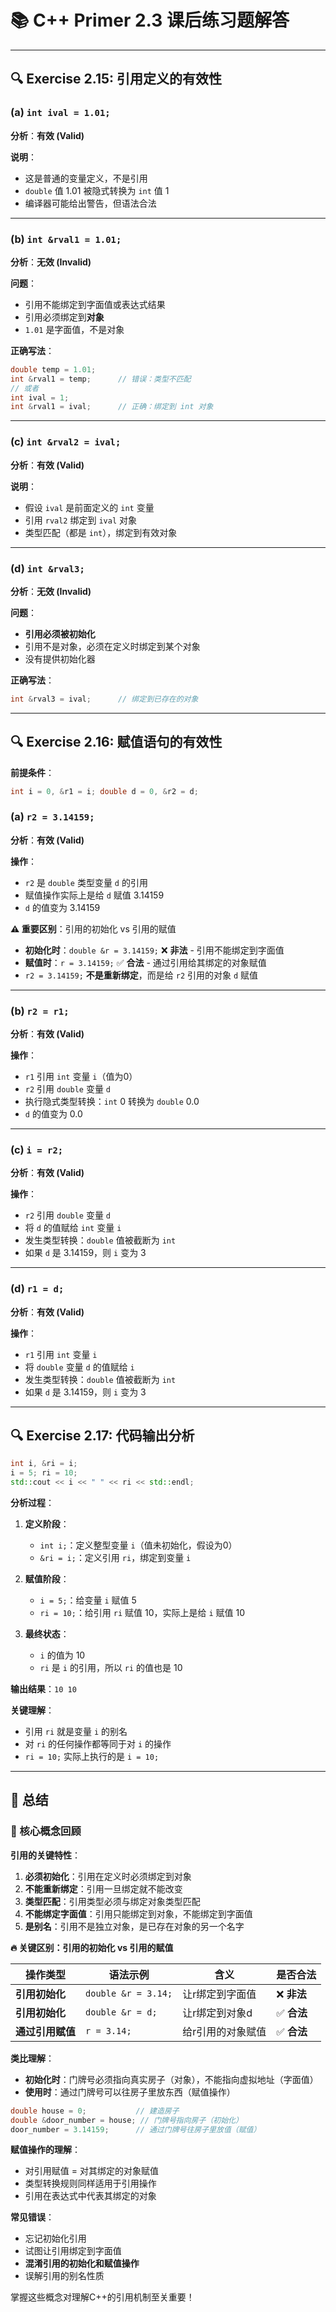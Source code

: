 # 📚 C++ Primer 2.3 课后练习题解答

---

## 🔍 Exercise 2.15: 引用定义的有效性

### (a) `int ival = 1.01;`

**分析**：**有效 (Valid)**

**说明**：
- 这是普通的变量定义，不是引用
- `double` 值 1.01 被隐式转换为 `int` 值 1
- 编译器可能给出警告，但语法合法

---

### (b) `int &rval1 = 1.01;`

**分析**：**无效 (Invalid)**

**问题**：
- 引用不能绑定到字面值或表达式结果
- 引用必须绑定到**对象**
- `1.01` 是字面值，不是对象

**正确写法**：
```cpp
double temp = 1.01;
int &rval1 = temp;      // 错误：类型不匹配
// 或者
int ival = 1;
int &rval1 = ival;      // 正确：绑定到 int 对象
```

---

### (c) `int &rval2 = ival;`

**分析**：**有效 (Valid)**

**说明**：
- 假设 `ival` 是前面定义的 `int` 变量
- 引用 `rval2` 绑定到 `ival` 对象
- 类型匹配（都是 `int`），绑定到有效对象

---

### (d) `int &rval3;`

**分析**：**无效 (Invalid)**

**问题**：
- **引用必须被初始化**
- 引用不是对象，必须在定义时绑定到某个对象
- 没有提供初始化器

**正确写法**：
```cpp
int &rval3 = ival;      // 绑定到已存在的对象
```

---

## 🔍 Exercise 2.16: 赋值语句的有效性

**前提条件**：
```cpp
int i = 0, &r1 = i; double d = 0, &r2 = d;
```

### (a) `r2 = 3.14159;`

**分析**：**有效 (Valid)**

**操作**：
- `r2` 是 `double` 类型变量 `d` 的引用
- 赋值操作实际上是给 `d` 赋值 3.14159
- `d` 的值变为 3.14159

**⚠️ 重要区别**：引用的初始化 vs 引用的赋值
- **初始化时**：`double &r = 3.14159;` ❌ **非法** - 引用不能绑定到字面值
- **赋值时**：`r = 3.14159;` ✅ **合法** - 通过引用给其绑定的对象赋值
- `r2 = 3.14159;` **不是重新绑定**，而是给 `r2` 引用的对象 `d` 赋值

---

### (b) `r2 = r1;`

**分析**：**有效 (Valid)**

**操作**：
- `r1` 引用 `int` 变量 `i`（值为0）
- `r2` 引用 `double` 变量 `d`
- 执行隐式类型转换：`int` 0 转换为 `double` 0.0
- `d` 的值变为 0.0

---

### (c) `i = r2;`

**分析**：**有效 (Valid)**

**操作**：
- `r2` 引用 `double` 变量 `d`
- 将 `d` 的值赋给 `int` 变量 `i`
- 发生类型转换：`double` 值被截断为 `int`
- 如果 `d` 是 3.14159，则 `i` 变为 3

---

### (d) `r1 = d;`

**分析**：**有效 (Valid)**

**操作**：
- `r1` 引用 `int` 变量 `i`
- 将 `double` 变量 `d` 的值赋给 `i`
- 发生类型转换：`double` 值被截断为 `int`
- 如果 `d` 是 3.14159，则 `i` 变为 3

---

## 🔍 Exercise 2.17: 代码输出分析

```cpp
int i, &ri = i;
i = 5; ri = 10;
std::cout << i << " " << ri << std::endl;
```

**分析过程**：

1. **定义阶段**：
   - `int i;`：定义整型变量 `i`（值未初始化，假设为0）
   - `&ri = i;`：定义引用 `ri`，绑定到变量 `i`

2. **赋值阶段**：
   - `i = 5;`：给变量 `i` 赋值 5
   - `ri = 10;`：给引用 `ri` 赋值 10，实际上是给 `i` 赋值 10

3. **最终状态**：
   - `i` 的值为 10
   - `ri` 是 `i` 的引用，所以 `ri` 的值也是 10

**输出结果**：`10 10`

**关键理解**：
- 引用 `ri` 就是变量 `i` 的别名
- 对 `ri` 的任何操作都等同于对 `i` 的操作
- `ri = 10;` 实际上执行的是 `i = 10;`

---

## 📝 总结

### 🎯 核心概念回顾

**引用的关键特性**：
1. **必须初始化**：引用在定义时必须绑定到对象
2. **不能重新绑定**：引用一旦绑定就不能改变
3. **类型匹配**：引用类型必须与绑定对象类型匹配
4. **不能绑定字面值**：引用只能绑定到对象，不能绑定到字面值
5. **是别名**：引用不是独立对象，是已存在对象的另一个名字

**🔥 关键区别：引用的初始化 vs 引用的赋值**

| 操作类型 | 语法示例 | 含义 | 是否合法 |
|----------|----------|------|----------|
| **引用初始化** | `double &r = 3.14;` | 让r绑定到字面值 | ❌ **非法** |
| **引用初始化** | `double &r = d;` | 让r绑定到对象d | ✅ **合法** |
| **通过引用赋值** | `r = 3.14;` | 给r引用的对象赋值 | ✅ **合法** |

**类比理解**：
- **初始化时**：门牌号必须指向真实房子（对象），不能指向虚拟地址（字面值）
- **使用时**：通过门牌号可以往房子里放东西（赋值操作）

```cpp
double house = 0;           // 建造房子
double &door_number = house; // 门牌号指向房子（初始化）
door_number = 3.14159;      // 通过门牌号往房子里放值（赋值）
```

**赋值操作的理解**：
- 对引用赋值 = 对其绑定的对象赋值
- 类型转换规则同样适用于引用操作
- 引用在表达式中代表其绑定的对象

**常见错误**：
- 忘记初始化引用
- 试图让引用绑定到字面值
- **混淆引用的初始化和赋值操作**
- 误解引用的别名性质

掌握这些概念对理解C++的引用机制至关重要！